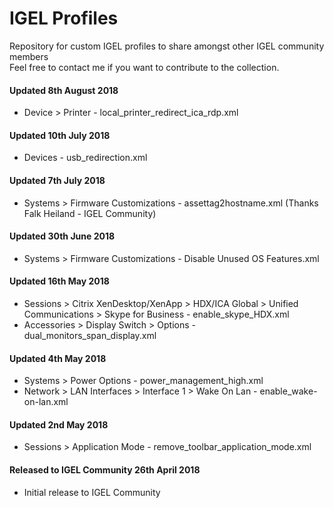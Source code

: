 # IGEL Profiles
Repository for custom IGEL profiles to share amongst other IGEL community members <br />
Feel free to contact me if you want to contribute to the collection. <br />

#### Updated 8th August 2018 <br />
- Device > Printer - local_printer_redirect_ica_rdp.xml

#### Updated 10th July 2018 <br />
- Devices - usb_redirection.xml 

#### Updated 7th July 2018 <br />
- Systems > Firmware Customizations - assettag2hostname.xml (Thanks Falk Heiland - IGEL Community) <br />

#### Updated 30th June 2018 <br />
- Systems > Firmware Customizations - Disable Unused OS Features.xml <br />

#### Updated 16th May 2018 <br />
- Sessions > Citrix XenDesktop/XenApp > HDX/ICA Global > Unified Communications > Skype for Business - enable_skype_HDX.xml <br />
- Accessories > Display Switch > Options - dual_monitors_span_display.xml

#### Updated 4th May 2018 <br />
- Systems > Power Options - power_management_high.xml <br />
- Network > LAN Interfaces > Interface 1 > Wake On Lan - enable_wake-on-lan.xml

#### Updated 2nd May 2018 <br />
- Sessions > Application Mode - remove_toolbar_application_mode.xml <br />

#### Released to IGEL Community 26th April 2018 <br />
- Initial release to IGEL Community
